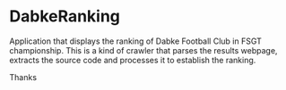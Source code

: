 # DabkeRanking
Application that displays the ranking of Dabke Football Club in FSGT championship.
This is a kind of crawler that parses the results webpage, extracts the source code and processes it to establish the ranking. 

Thanks
